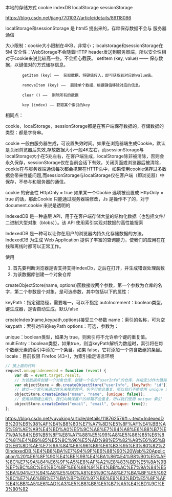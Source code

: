  本地的存储方式
cookie indexDB localStorage sessionStorage

https://blog.csdn.net/jiang7701037/article/details/89118086

localStorage和sessionStorage 是 html5 提出来的，存粹保存数据不会与 服务器通信

大小限制：cookie大小限制在4KB，非常小；localstorage和sessionStorage在5M
安全性：WebStorage不会随着HTTP header发送到服务器端，所以安全性相对于cookie来说比较高一些，不会担心截获。
      setItem (key, value) ——  保存数据，以键值对的方式储存信息。

      　　  getItem (key) ——  获取数据，将键值传入，即可获取到对应的value值。

        　　removeItem (key) ——  删除单个数据，根据键值移除对应的信息。

        　　clear () ——  删除所有的数据

        　　key (index) —— 获取某个索引的key

相同点：

 cookie，localStorage，sessionStorage都是在客户端保存数据的，存储数据的类型：都是字符串。

cookie 一般由服务器生成，可设置失效时间。如果在浏览器端生成Cookie，默认是关闭浏览器后失效,存放数据大小一般4K左右，而sessionStorage与localStorage大小在5兆左右，在客户端生成，localStorage除非被清除，否则会永久保存，sessionStorage仅在当前会话下有效，关闭页面或浏览器后被清除，cookie在与服务器端通信每次都会携带在HTTP头中，如果使用cookie保存过多数据会带来性能问题,而sessionStorage与localStorage仅在客户端（即浏览器）中保存，不参与和服务器的通信。


cookie 的安全性
HttpOnly = true
如果某一个Cookie 选项被设置成 HttpOnly = true 的话，那此Cookie 只能通过服务器端修改，Js 是操作不了的，对于 document.cookie 来说是透明的

IndexedDB 是一种底层 API，用于在客户端存储大量的结构化数据（也包括文件/二进制大型对象（blobs））。该 API 使用索引实现对数据的高性能搜索

IndexedDB 是一种可以让你在用户的浏览器内持久化存储数据的方法。IndexedDB 为生成 Web Application 提供了丰富的查询能力，使我们的应用在在线和离线时都可以正常工作。

使用
1. 首先要判断浏览器是否支持支持indexDb，之后在打开，并生成错误处理函数
2. 为该数据库创建一个对象仓库

createObjectStore(name, options)函数接收两个参数，第一个参数为仓库的名字，第二个参数是个对象，是可选参数，其中包括以下的属性：

keyPath：指定键路径，需要唯一，可以不指定
autoIncrement：boolean类型，键生成器，是否自动生成，默认false


createIndex(name,keypath,options)接受三个参数
name：索引的名称，可为空
keypath：索引对应的keyPath
options：可选，参数为：

unique：boolean类型，如果为 true，则索引将不允许单个键的重复值。
multiEntry：boolean类型，如果true，则当keyPath解析为数组时，索引将在每个数组元素的索引中添加一个条目。如果 false，它将添加一个包含数组的条目。
locale：目前仅限 Firefox (43+)，为索引指定语言环境



```js
// 接上面的代码
request.onupgradeneeded = function (event) {
    var db = event.target.result;
    // 为该数据库创建一个对象仓库，创建一个名为“userInfo”的仓库，并指定id作为键路径(keyPath)
    var objectStore = db.createObjectStore("userInfo", {keyPath: "id"});
    // 建立一个索引来通过姓名来搜索客户。名字可能会重复，所以我们不能使用 unique 索引
    objectStore.createIndex("name", "name", {unique: false});
    // 使用邮箱建立索引，我们向确保客户的邮箱不会重复，所以我们使用 unique 索引
    objectStore.createIndex("email", "email", {unique: true});
};

```

https://blog.csdn.net/yuyuking/article/details/118762576#:~:text=IndexedDB%20%E6%98%AF%E4%B8%80%E7%A7%8D%E5%8F%AF%E4%BB%A5%E8%AE%A9%E4%BD%A0%E5%9C%A8%E7%94%A8%E6%88%B7%E7%9A%84%E6%B5%8F%E8%A7%88%E5%99%A8%E5%86%85%E6%8C%81%E4%B9%85%E5%8C%96%E5%AD%98%E5%82%A8%E6%95%B0%E6%8D%AE%E7%9A%84%E6%96%B9%E6%B3%95%E3%80%82%20IndexedDB,%E4%B8%BA%E7%94%9F%E6%88%90%20Web%20Application%20%E6%8F%90%E4%BE%9B%E4%BA%86%E4%B8%B0%E5%AF%8C%E7%9A%84%E6%9F%A5%E8%AF%A2%E8%83%BD%E5%8A%9B%EF%BC%8C%E4%BD%BF%E6%88%91%E4%BB%AC%E7%9A%84%E5%BA%94%E7%94%A8%E5%9C%A8%E5%9C%A8%E7%BA%BF%E5%92%8C%E7%A6%BB%E7%BA%BF%E6%97%B6%E9%83%BD%E5%8F%AF%E4%BB%A5%E6%AD%A3%E5%B8%B8%E5%B7%A5%E4%BD%9C%E3%80%82